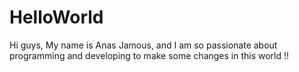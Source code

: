 # HelloWorld 

Hi guys,
My name is Anas Jamous, and I am so passionate about programming and developing to make some changes in this world !! 
